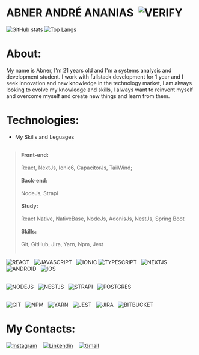 # ABNER ANDRÉ ANANIAS&nbsp;&nbsp;![VERIFY](https://img.icons8.com/color/30/instagram-verification-badge.png)


![GitHub stats](https://github-readme-stats.vercel.app/api?username=abnerndr&show_icons=true&theme=midnight-purple)
[![Top Langs](https://github-readme-stats.vercel.app/api/top-langs/?username=abnerndr&layout=compact&theme=midnight-purple)](https://github.com/abnerndr/github-readme-stats)





# About:
My name is Abner, I'm 21 years old and I'm a systems analysis and development student. I work with fullstack development for 1 year and I seek innovation and new knowledge in the technology market, I am always looking to evolve my knowledge and skills, I always want to reinvent myself and overcome myself and create new things and learn from them.


# Technologies:
* My Skills and Leguages<br><br>
> **Front-end:**<br><br>
> React, NextJs, Ionic6, CapacitorJs, TailWind;<br><br>
**Back-end:**<br><br>
> NodeJs, Strapi<br><br>
**Study:**<br><br>
>React Native, NativeBase, NodeJs, AdonisJs, NestJs, Spring Boot<br><br>
**Skills:**<br><br>
> Git, GitHub, Jira, Yarn, Npm, Jest<br><br>

![REACT](https://img.icons8.com/color/60/react-native.png)&nbsp;&nbsp;
![JAVASCRIPT](https://img.icons8.com/color/60/javascript--v1.png)&nbsp;&nbsp;
![IONIC](https://img.icons8.com/external-tal-revivo-shadow-tal-revivo/60/external-ionic-a-complete-open-source-sdk-for-hybrid-mobile-app-development-logo-shadow-tal-revivo.png)
![TYPESCRIPT](https://img.icons8.com/fluency/60/typescript.png)&nbsp;&nbsp;
![NEXTJS](https://i.im.ge/2022/07/25/FIX1oh.png)&nbsp;&nbsp;
![ANDROID](https://cdn3.iconfinder.com/data/icons/logos-brands-3/24/logo_brand_brands_logos_android-58.png)&nbsp;&nbsp;
![IOS](https://cdn0.iconfinder.com/data/icons/flat-round-system/512/iOS-58.png)<br><br>

![NODEJS](https://cdn4.iconfinder.com/data/icons/logos-and-brands/512/233_Node_Js_logo-66.png)&nbsp;&nbsp;
![NESTJS](https://img.icons8.com/color/60/nestjs.png)&nbsp;&nbsp;
![STRAPI](https://i.im.ge/2022/07/25/FDGtmm.png)&nbsp;&nbsp;
![POSTGRES](https://img.icons8.com/color/60/postgreesql.png)<br><br>

![GIT](https://cdn3.iconfinder.com/data/icons/social-media-2169/24/social_media_social_media_logo_git-60.png)&nbsp;&nbsp;
![NPM](https://img.icons8.com/color/60/npm.png)&nbsp;&nbsp;
![YARN](https://cdn.icon-icons.com/icons2/2699/PNG/64/yarnpkg_logo_icon_170667.png)&nbsp;&nbsp;
![JEST](https://img.icons8.com/external-tal-revivo-color-tal-revivo/60/external-jest-can-collect-code-coverage-information-from-entire-projects-logo-color-tal-revivo.png)&nbsp;&nbsp;
![JIRA](https://img.icons8.com/color/60/jira.png)&nbsp;&nbsp;
![BITBUCKET](https://img.icons8.com/external-tal-revivo-shadow-tal-revivo/60/external-bitbucket-is-a-web-based-version-control-repository-hosting-service-logo-shadow-tal-revivo.png)

# My Contacts:

[![Instagram](https://img.icons8.com/arcade/64/instagram-new.png)](https://www.instagram.com/abner.ananias/)&nbsp;&nbsp;&nbsp;
[![Linkendin](https://img.icons8.com/fluency/60/linkedin.png)](https://www.linkedin.com/in/abner-andre-ananias/)&nbsp;&nbsp;&nbsp;
[![Gmail](https://img.icons8.com/3d-fluency/60/gmail.png)](mailto:abnerndr.dev@gmail.com)&nbsp;&nbsp;&nbsp;




